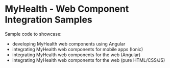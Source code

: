 # MyHealth - Web Component Integration Samples

Sample code to showcase:

* developing MyHealth web components using Angular
* integrating MyHealth web components for mobile apps (Ionic)
* integrating MyHealth web components for the web (Angular)
* integrating MyHealth web components for the web (pure HTML/CSS/JS)
